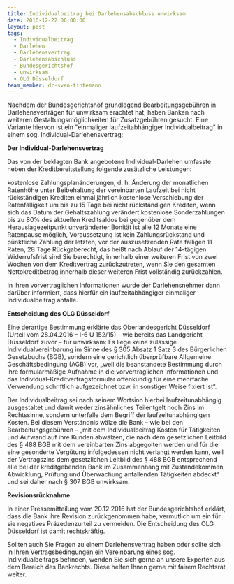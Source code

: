 ```yaml
---
title: Individualbeitrag bei Darlehensabschluss unwirksam
date: 2016-12-22 00:00:00
layout: post
tags:
  - Individualbeitrag
  - Darlehen
  - Darlehensvertrag
  - Darlehensabschluss
  - Bundesgerichtshof
  - unwirksam
  - OLG Düsseldorf
team_member: dr-sven-tintemann
---
```



Nachdem der Bundesgerichtshof grundlegend Bearbeitungsgeb&uuml;hren in Darlehensvertr&auml;gen f&uuml;r unwirksam erachtet hat, haben Banken nach weiteren Gestaltungsm&ouml;glichkeiten f&uuml;r Zusatzgeb&uuml;hren gesucht. Eine Variante hiervon ist ein "einmaliger laufzeitabh&auml;ngiger Individualbeitrag" in einem sog. Individual-Darlehensvertrag:

**Der Individual-Darlehensvertrag**

Das von der beklagten Bank angebotene Individual-Darlehen umfasste neben der Kreditbereitstellung folgende zus&auml;tzliche Leistungen:

kostenlose Zahlungsplan&auml;nderungen, d. h. &Auml;nderung der monatlichen Ratenh&ouml;he unter Beibehaltung der vereinbarten Laufzeit bei nicht r&uuml;ckst&auml;ndigen Krediten einmal j&auml;hrlich kostenlose Verschiebung der Ratenf&auml;lligkeit um bis zu 15 Tage bei nicht r&uuml;ckst&auml;ndigen Krediten, wenn sich das Datum der Gehaltszahlung ver&auml;ndert kostenlose Sonderzahlungen bis zu 80% des aktuellen Kreditsaldos bei gegen&uuml;ber dem Herauslagezeitpunkt unver&auml;nderter Bonit&auml;t ist alle 12 Monate eine Ratenpause m&ouml;glich, Voraussetzung ist kein Zahlungsr&uuml;ckstand und p&uuml;nktliche Zahlung der letzten, vor der auszusetzenden Rate f&auml;lligen 11 Raten, 28 Tage R&uuml;ckgaberecht, das hei&szlig;t nach Ablauf der 14-t&auml;gigen Widerrufsfrist sind Sie berechtigt, innerhalb einer weiteren Frist von zwei Wochen von dem Kreditvertrag zur&uuml;ckzutreten, wenn Sie den gesamten Nettokreditbetrag innerhalb dieser weiteren Frist vollst&auml;ndig zur&uuml;ckzahlen.

In ihren vorvertraglichen Informationen wurde der Darlehensnehmer dann dar&uuml;ber informiert, dass hierf&uuml;r ein laufzeitabh&auml;ngiger einmaliger Individualbeitrag anfalle.

**Entscheidung des OLG D&uuml;sseldorf**

Eine derartige Bestimmung erkl&auml;rte das Oberlandesgericht D&uuml;sseldorf (Urteil vom 28.04.2016 – I-6 U 152/15) – wie bereits das Landgericht D&uuml;sseldorf zuvor – f&uuml;r unwirksam: Es liege keine zul&auml;ssige Individualvereinbarung im Sinne des &sect; 305 Absatz 1 Satz 3 des B&uuml;rgerlichen Gesetzbuchs (BGB), sondern eine gerichtlich &uuml;berpr&uuml;fbare Allgemeine Gesch&auml;ftsbedingung (AGB) vor, „weil die beanstandete Bestimmung durch ihre formularm&auml;&szlig;ige Aufnahme in die vorvertraglichen Informationen und das Individual-Kreditvertragsformular offenkundig f&uuml;r eine mehrfache Verwendung schriftlich aufgezeichnet bzw. in sonstiger Weise fixiert ist“.

Der Individualbeitrag sei nach seinem Wortsinn hierbei laufzeitunabh&auml;ngig ausgestaltet und damit weder zins&auml;hnliches Teilentgelt noch Zins im Rechtssinne, sondern unterfalle dem Begriff der laufzeitunabh&auml;ngigen Kosten. Bei diesem Verst&auml;ndnis w&auml;lze die Bank – wie bei den Bearbeitungsgeb&uuml;hren – „mit dem Individualbeitrag Kosten f&uuml;r T&auml;tigkeiten und Aufwand auf ihre Kunden abw&auml;lzen, die nach dem gesetzlichen Leitbild des &sect; 488 BGB mit dem vereinbarten Zins abgegolten werden und f&uuml;r die eine gesonderte Verg&uuml;tung infolgedessen nicht verlangt werden kann, weil der Vertragszins dem gesetzlichen Leitbild des &sect; 488 BGB entsprechend alle bei der kreditgebenden Bank im Zusammenhang mit Zustandekommen, Abwicklung, Pr&uuml;fung und &Uuml;berwachung anfallenden T&auml;tigkeiten abdeckt“ und sei daher nach &sect; 307 BGB unwirksam.

**Revisionsr&uuml;cknahme**

In einer Pressemitteilung vom 20.12.2016 hat der Bundesgerichtshof erkl&auml;rt, dass die Bank ihre Revision zur&uuml;ckgenommen habe, vermutlich um ein f&uuml;r sie negatives Pr&auml;zedenzurteil zu vermeiden. Die Entscheidung des OLG D&uuml;sseldorf ist damit rechtskr&auml;ftig.

Sollten auch Sie Fragen zu einem Darlehensvertrag haben oder sollte sich in Ihren Vertragsbedingungen ein Vereinbarung eines sog. Individualbeitrags befinden, wenden Sie sich gerne an unsere Experten aus dem Bereich des Bankrechts. Diese helfen Ihnen gerne mit fairem Rechtsrat weiter.